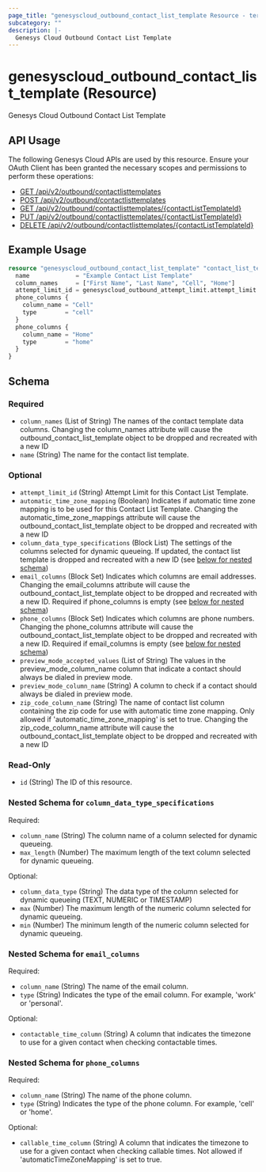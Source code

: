 ```yaml
---
page_title: "genesyscloud_outbound_contact_list_template Resource - terraform-provider-genesyscloud"
subcategory: ""
description: |-
  Genesys Cloud Outbound Contact List Template
---
```

# genesyscloud_outbound_contact_list_template (Resource)

Genesys Cloud Outbound Contact List Template

## API Usage
The following Genesys Cloud APIs are used by this resource. Ensure your OAuth Client has been granted the necessary scopes and permissions to perform these operations:

- [GET /api/v2/outbound/contactlisttemplates](https://developer.genesys.cloud/devapps/api-explorer#get-api-v2-outbound-contactlisttemplates)
- [POST /api/v2/outbound/contactlisttemplates](https://developer.genesys.cloud/devapps/api-explorer#post-api-v2-outbound-contactlisttemplates)
- [GET /api/v2/outbound/contactlisttemplates/{contactListTemplateId}](https://developer.genesys.cloud/devapps/api-explorer#get-api-v2-outbound-contactlisttemplates--contactListTemplateId-)
- [PUT /api/v2/outbound/contactlisttemplates/{contactListTemplateId}](https://developer.genesys.cloud/devapps/api-explorer#put-api-v2-outbound-contactlisttemplates--contactListTemplateId-)
- [DELETE /api/v2/outbound/contactlisttemplates/{contactListTemplateId}](https://developer.genesys.cloud/devapps/api-explorer#delete-api-v2-outbound-contactlisttemplates--contactListTemplateId-)


## Example Usage

```terraform
resource "genesyscloud_outbound_contact_list_template" "contact_list_template" {
  name             = "Example Contact List Template"
  column_names     = ["First Name", "Last Name", "Cell", "Home"]
  attempt_limit_id = genesyscloud_outbound_attempt_limit.attempt_limit.id
  phone_columns {
    column_name = "Cell"
    type        = "cell"
  }
  phone_columns {
    column_name = "Home"
    type        = "home"
  }
}
```

<!-- schema generated by tfplugindocs -->
## Schema

### Required

- `column_names` (List of String) The names of the contact template data columns. Changing the column_names attribute will cause the outbound_contact_list_template object to be dropped and recreated with a new ID
- `name` (String) The name for the contact list template.

### Optional

- `attempt_limit_id` (String) Attempt Limit for this Contact List Template.
- `automatic_time_zone_mapping` (Boolean) Indicates if automatic time zone mapping is to be used for this Contact List Template. Changing the automatic_time_zone_mappings attribute will cause the outbound_contact_list_template object to be dropped and recreated with a new ID
- `column_data_type_specifications` (Block List) The settings of the columns selected for dynamic queueing. If updated, the contact list template is dropped and recreated with a new ID (see [below for nested schema](#nestedblock--column_data_type_specifications))
- `email_columns` (Block Set) Indicates which columns are email addresses. Changing the email_columns attribute will cause the outbound_contact_list_template object to be dropped and recreated with a new ID. Required if phone_columns is empty (see [below for nested schema](#nestedblock--email_columns))
- `phone_columns` (Block Set) Indicates which columns are phone numbers. Changing the phone_columns attribute will cause the outbound_contact_list_template object to be dropped and recreated with a new ID. Required if email_columns is empty (see [below for nested schema](#nestedblock--phone_columns))
- `preview_mode_accepted_values` (List of String) The values in the preview_mode_column_name column that indicate a contact should always be dialed in preview mode.
- `preview_mode_column_name` (String) A column to check if a contact should always be dialed in preview mode.
- `zip_code_column_name` (String) The name of contact list column containing the zip code for use with automatic time zone mapping. Only allowed if 'automatic_time_zone_mapping' is set to true. Changing the zip_code_column_name attribute will cause the outbound_contact_list_template object to be dropped and recreated with a new ID

### Read-Only

- `id` (String) The ID of this resource.

<a id="nestedblock--column_data_type_specifications"></a>
### Nested Schema for `column_data_type_specifications`

Required:

- `column_name` (String) The column name of a column selected for dynamic queueing.
- `max_length` (Number) The maximum length of the text column selected for dynamic queueing.

Optional:

- `column_data_type` (String) The data type of the column selected for dynamic queueing (TEXT, NUMERIC or TIMESTAMP)
- `max` (Number) The maximum length of the numeric column selected for dynamic queueing.
- `min` (Number) The minimum length of the numeric column selected for dynamic queueing.


<a id="nestedblock--email_columns"></a>
### Nested Schema for `email_columns`

Required:

- `column_name` (String) The name of the email column.
- `type` (String) Indicates the type of the email column. For example, 'work' or 'personal'.

Optional:

- `contactable_time_column` (String) A column that indicates the timezone to use for a given contact when checking contactable times.


<a id="nestedblock--phone_columns"></a>
### Nested Schema for `phone_columns`

Required:

- `column_name` (String) The name of the phone column.
- `type` (String) Indicates the type of the phone column. For example, 'cell' or 'home'.

Optional:

- `callable_time_column` (String) A column that indicates the timezone to use for a given contact when checking callable times. Not allowed if 'automaticTimeZoneMapping' is set to true.

